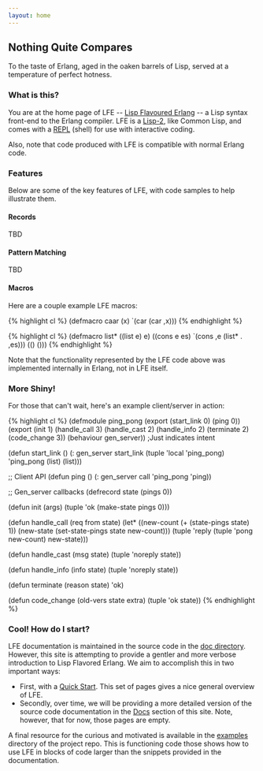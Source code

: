 ```yaml
---
layout: home
---
```


## Nothing Quite Compares

To the taste of Erlang, aged in the oaken barrels of Lisp, served at a
temperature of perfect hotness.

### What is this?

You are at the home page of LFE --
<a href="https://github.com/rvirding/lfe/">Lisp Flavoured Erlang</a>
-- a Lisp syntax front-end to the Erlang compiler. LFE is a
<a href="http://en.wikipedia.org/wiki/Lisp-1_vs._Lisp-2#The_function_namespace">Lisp-2</a>,
like Common Lisp, and comes with a
<a href="http://en.wikipedia.org/wiki/REPL">REPL</a> (shell) for use with
interactive coding.

Also, note that code produced with LFE is compatible with normal Erlang code.

### Features

Below are some of the key features of LFE, with code samples to help illustrate
them.

#### Records

TBD

#### Pattern Matching

TBD

#### Macros

Here are a couple example LFE macros:

{% highlight cl %}
(defmacro caar (x) `(car (car ,x)))
{% endhighlight %}

{% highlight cl %}
(defmacro list*
  ((list e) e)
  ((cons e es) `(cons ,e (list* . ,es)))
  (() ()))
{% endhighlight %}

Note that the functionality represented by the LFE code above was implemented
internally in Erlang, not in LFE itself.

### More Shiny!

For those that can't wait, here's an example client/server in action:

{% highlight cl %}
(defmodule ping_pong
  (export (start_link 0) (ping 0))
  (export (init 1) (handle_call 3) (handle_cast 2)
          (handle_info 2) (terminate 2) (code_change 3))
  (behaviour gen_server)) ;Just indicates intent

(defun start_link ()
  (: gen_server start_link
    (tuple 'local 'ping_pong) 'ping_pong (list) (list)))

;; Client API
(defun ping ()
  (: gen_server call 'ping_pong 'ping))

;; Gen_server callbacks
(defrecord state (pings 0))

(defun init (args)
  (tuple 'ok (make-state pings 0)))

(defun handle_call (req from state)
  (let* ((new-count (+ (state-pings state) 1))
         (new-state (set-state-pings state new-count)))
    (tuple 'reply
           (tuple 'pong new-count)
           new-state)))

(defun handle_cast (msg state)
  (tuple 'noreply state))

(defun handle_info (info state)
  (tuple 'noreply state))

(defun terminate (reason state)
  'ok)

(defun code_change (old-vers state extra)
  (tuple 'ok state))
{% endhighlight %}

### Cool! How do I start?
LFE documentation is maintained in the source code in the
<a href="https://github.com/rvirding/lfe/tree/master/doc">doc directory</a>.
However, this site is attempting to provide a gentler and more verbose
introduction to Lisp Flavored Erlang. We aim to accomplish this in two
important ways:

* First, with a <a href="/quick-start/1.html">Quick Start</a>. This set of
  pages gives a nice general overview of LFE.
* Secondly, over time, we will be providing a more detailed version of the
  source code documentation in the <a href="http://lfe.github.com/docs">Docs</a>
  section of this site. Note, however, that for now, those pages are empty.

A final resource for the curious and motivated is available in the
<a href="https://github.com/rvirding/lfe/tree/master/examples">examples</a>
directory of the project repo. This is functioning code those shows how to use
LFE in blocks of code larger than the snippets provided in the documentation.
